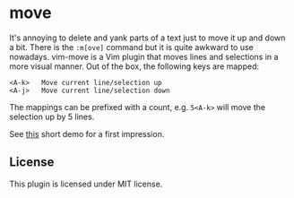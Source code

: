# move

It's annoying to delete and yank parts of a text just to move it up and down a
bit. There is the `:m[ove]` command but it is quite awkward to use nowadays.
vim-move is a Vim plugin that moves lines and selections in a more visual
manner. Out of the box, the following keys are mapped:

    <A-k>   Move current line/selection up
    <A-j>   Move current line/selection down

The mappings can be prefixed with a count, e.g. `5<A-k>` will move the selection
up by 5 lines.

See [this](http://i.imgur.com/gIw2CCD.gif) short demo for a first impression.


## License

This plugin is licensed under MIT license.
